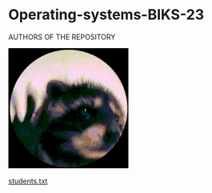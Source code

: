 # Operating-systems-BIKS-23

AUTHORS OF THE REPOSITORY

![Animated Space Palm Tree](https://github.com/Huaweitututu/Operating-systems-BIKS-23/blob/main/giphy.gif)

[students.txt](https://github.com/Huaweitututu/Operating-systems-BIKS-23/blob/main/students.txt)
